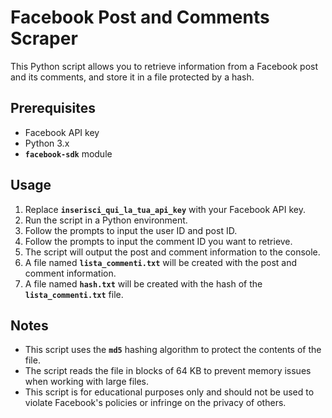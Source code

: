 # **Facebook Post and Comments Scraper**

This Python script allows you to retrieve information from a Facebook post and its comments, and store it in a file protected by a hash.

## **Prerequisites**

- Facebook API key
- Python 3.x
- **`facebook-sdk`** module

## **Usage**

1. Replace **`inserisci_qui_la_tua_api_key`** with your Facebook API key.
2. Run the script in a Python environment.
3. Follow the prompts to input the user ID and post ID.
4. Follow the prompts to input the comment ID you want to retrieve.
5. The script will output the post and comment information to the console.
6. A file named **`lista_commenti.txt`** will be created with the post and comment information.
7. A file named **`hash.txt`** will be created with the hash of the **`lista_commenti.txt`** file.

## **Notes**

- This script uses the **`md5`** hashing algorithm to protect the contents of the file.
- The script reads the file in blocks of 64 KB to prevent memory issues when working with large files.
- This script is for educational purposes only and should not be used to violate Facebook's policies or infringe on the privacy of others.
